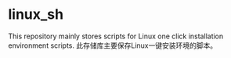 # linux_sh
This repository mainly stores scripts for Linux one click installation environment scripts.
此存储库主要保存Linux一键安装环境的脚本。
